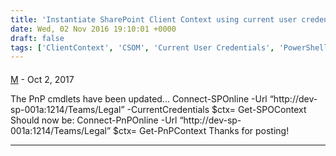 ```yaml
---
title: 'Instantiate SharePoint Client Context using current user credentials in PowerShell'
date: Wed, 02 Nov 2016 19:10:01 +0000
draft: false
tags: ['ClientContext', 'CSOM', 'Current User Credentials', 'PowerShell', 'Security', 'SharePoint 2013 On Premises', 'SharePoint 2016 On Premises', 'Uncategorized', '[System.Net.CredentialCache]::DefaultNetworkCredentials']
---
```



#### 
[M]( "mharley@healthwise.org") - <time datetime="2017-10-10 19:33:12">Oct 2, 2017</time>

The PnP cmdlets have been updated... Connect-SPOnline -Url “http://dev-sp-001a:1214/Teams/Legal” -CurrentCredentials $ctx= Get-SPOContext Should now be: Connect-PnPOnline -Url “http://dev-sp-001a:1214/Teams/Legal” $ctx= Get-PnPContext Thanks for posting!
<hr />
